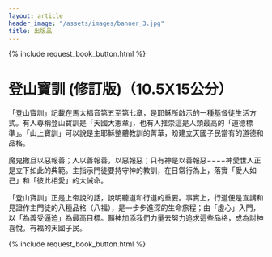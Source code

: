 ```yaml
---
layout: article
header_image: "/assets/images/banner_3.jpg"
title: 出版品
---
```


{% include request_book_button.html %}

# 登山寶訓 (修訂版)（10.5X15公分）

「登山寶訓」記載在馬太福音第五至第七章，是耶穌所啟示的一種基督徒生活方式。有人尊稱登山寶訓是「天國大憲章」，也有人推崇這是人類最高的「道德標準」。「山上寶訓」可以說是主耶穌整體教訓的菁華，盼建立天國子民當有的道德和品格。

魔鬼撒旦以惡報善；人以善報善，以惡報惡；只有神是以善報惡−−−−神愛世人正是立下如此的典範。主指示門徒要持守神的教訓，在日常行為上，落實「愛人如己」和「彼此相愛」的大誡命。

「登山寶訓」正是上帝說的話，說明聽道和行道的重要。事實上，行道便是宣講和見證作主門徒的八種品格（八福），是一步步進深的生命旅程；由「虛心」入門，以「為義受逼迫」為最高目標。願神加添我們力量去努力追求這些品格，成為討神喜悅，有福的天國子民。

{% include request_book_button.html %}
